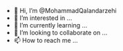 - 👋 Hi, I’m @MohammadQalandarzehi
- 👀 I’m interested in ...
- 🌱 I’m currently learning ...
- 💞️ I’m looking to collaborate on ...
- 📫 How to reach me ...

<!---
MohammadQalandarzehi/MohammadQalandarzehi is a ✨ special ✨ repository because its `README.md` (this file) appears on your GitHub profile.
You can click the Preview link to take a look at your changes.
--->
